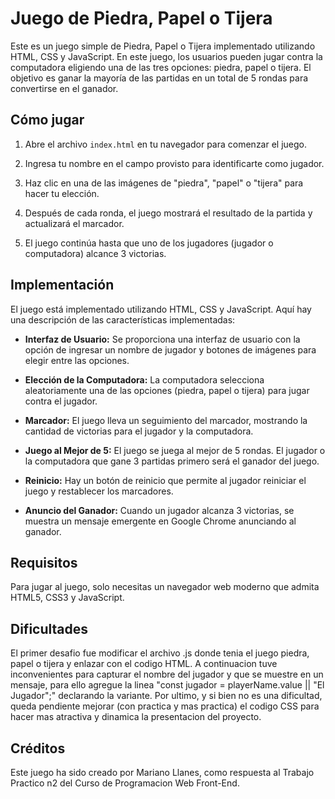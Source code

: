 # Juego de Piedra, Papel o Tijera

Este es un juego simple de Piedra, Papel o Tijera implementado utilizando HTML, CSS y JavaScript. En este juego, los usuarios pueden jugar contra la computadora eligiendo una de las tres opciones: piedra, papel o tijera. El objetivo es ganar la mayoría de las partidas en un total de 5 rondas para convertirse en el ganador.

## Cómo jugar

1. Abre el archivo `index.html` en tu navegador para comenzar el juego.

2. Ingresa tu nombre en el campo provisto para identificarte como jugador.

3. Haz clic en una de las imágenes de "piedra", "papel" o "tijera" para hacer tu elección.

4. Después de cada ronda, el juego mostrará el resultado de la partida y actualizará el marcador.

5. El juego continúa hasta que uno de los jugadores (jugador o computadora) alcance 3 victorias.

## Implementación

El juego está implementado utilizando HTML, CSS y JavaScript. Aquí hay una descripción de las características implementadas:

- **Interfaz de Usuario:** Se proporciona una interfaz de usuario con la opción de ingresar un nombre de jugador y botones de imágenes para elegir entre las opciones.

- **Elección de la Computadora:** La computadora selecciona aleatoriamente una de las opciones (piedra, papel o tijera) para jugar contra el jugador.

- **Marcador:** El juego lleva un seguimiento del marcador, mostrando la cantidad de victorias para el jugador y la computadora.

- **Juego al Mejor de 5:** El juego se juega al mejor de 5 rondas. El jugador o la computadora que gane 3 partidas primero será el ganador del juego.

- **Reinicio:** Hay un botón de reinicio que permite al jugador reiniciar el juego y restablecer los marcadores.

- **Anuncio del Ganador:** Cuando un jugador alcanza 3 victorias, se muestra un mensaje emergente en Google Chrome anunciando al ganador.

## Requisitos

Para jugar al juego, solo necesitas un navegador web moderno que admita HTML5, CSS3 y JavaScript.

## Dificultades

El primer desafio fue modificar el archivo .js donde tenia el juego piedra, papel o tijera y enlazar con el codigo HTML. 
A continuacion tuve inconvenientes para capturar el nombre del jugador y que se muestre en un mensaje, para ello agregue la linea "const jugador = playerName.value || "El Jugador";" declarando la variante. 
Por ultimo, y si bien no es una dificultad, queda pendiente mejorar (con practica y mas practica) el codigo CSS para hacer mas atractiva y dinamica la presentacion del proyecto.

## Créditos

Este juego ha sido creado por Mariano Llanes, como respuesta al Trabajo Practico n2 del Curso de Programacion Web Front-End.